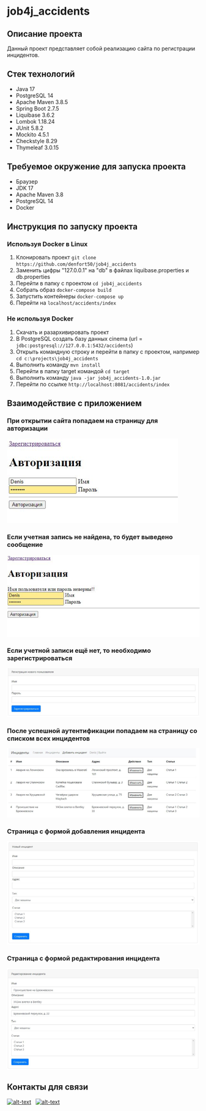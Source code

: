 # job4j_accidents

## Описание проекта
Данный проект представляет собой реализацию сайта по регистрации инцидентов.

## Стек технологий
* Java 17
* PostgreSQL 14
* Apache Maven 3.8.5
* Spring Boot 2.7.5
* Liquibase 3.6.2
* Lombok 1.18.24
* JUnit 5.8.2
* Mockito 4.5.1
* Checkstyle 8.29
* Thymeleaf 3.0.15

## Требуемое окружение для запуска проекта
* Браузер
* JDK 17
* Apache Maven 3.8
* PostgreSQL 14
* Docker

## Инструкция по запуску проекта
### Используя Docker в Linux
1) Клонировать проект `git clone https://github.com/denfort50/job4j_accidents`
2) Заменить цифры "127.0.0.1" на "db" в файлах liquibase.properties и db.properties
3) Перейти в папку с проектом `cd job4j_accidents`
4) Собрать образ `docker-compose build`
5) Запустить контейнеры `docker-compose up`
6) Перейти на `localhost/accidents/index`

### Не используя Docker
1) Скачать и разархивировать проект
2) В PostgreSQL создать базу данных cinema (url = `jdbc:postgresql://127.0.0.1:5432/accidents`)
3) Открыть командную строку и перейти в папку с проектом, например `cd c:\projects\job4j_accidents`
4) Выполнить команду `mvn install`
5) Перейти в папку target командой `cd target`
6) Выполнить команду `java -jar job4j_accidents-1.0.jar`
7) Перейти по ссылке `http://localhost:8081/accidents/index`

## Взаимодействие с приложением

### При открытии сайта попадаем на страницу для авторизации
![img.jpg](img/loginPage.jpg)

### Если учетная запись не найдена, то будет выведено сообщение
![img.jpg](img/incorrectLogin.jpg)

### Если учетной записи ещё нет, то необходимо зарегистрироваться
![img.jpg](img/regPage.jpg)

### После успешной аутентификации попадаем на страницу со списком всех инцидентов
![img.jpg](img/allIncidents.jpg)

### Страница с формой добавления инцидента
![img.jpg](img/addIncident.jpg)

### Страница с формой редактирования инцидента
![img.jpg](img/editIncident.jpg)

## Контакты для связи
[![alt-text](https://img.shields.io/badge/-telegram-grey?style=flat&logo=telegram&logoColor=white)](https://t.me/kalchenko_denis)&nbsp;&nbsp;
[![alt-text](https://img.shields.io/badge/@%20email-005FED?style=flat&logo=mail&logoColor=white)](mailto:denfort50@yandex.ru)&nbsp;&nbsp;
